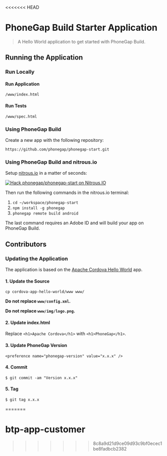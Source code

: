 <<<<<<< HEAD
# PhoneGap Build Starter Application

> A Hello World application to get started with PhoneGap Build.

## Running the Application

### Run Locally

#### Run Application

    /www/index.html

#### Run Tests

    /www/spec.html

### Using PhoneGap Build

Create a new app with the following repository:

    https://github.com/phonegap/phonegap-start.git

### Using PhoneGap Build and nitrous.io

Setup [nitrous.io](https://www.nitrous.io) in a matter of seconds:

[![Hack phonegap/phonegap-start on
Nitrous.IO](https://d3o0mnbgv6k92a.cloudfront.net/assets/hack-l-v1-3cc067e71372f6045e1949af9d96095b.png)](https://www.nitrous.io/hack_button?source=embed&runtime=nodejs&repo=phonegap%2Fphonegap-start&file_to_open=README.nitrous.md)

Then run the following commands in the nitrous.io terminal:

1. `cd ~/workspace/phonegap-start`
2. `npm install -g phonegap`
3. `phonegap remote build android`

The last command requires an Adobe ID and will build your app on PhoneGap Build.

## Contributors

### Updating the Application

The application is based on the [Apache Cordova Hello World][cordova-app] app.

#### 1. Update the Source

    cp cordova-app-hello-world/www www/

__Do not replace `www/config.xml`.__

__Do not replace `www/img/logo.png`.__

#### 2. Update index.html

Replace `<h1>Apache Cordova</h1>` with `<h1>PhoneGap</h1>`.

#### 3. Update PhoneGap Version

    <preference name="phonegap-version" value="x.x.x" />

#### 4. Commit

    $ git commit -am "Version x.x.x"

#### 5. Tag

    $ git tag x.x.x

[cordova-app]: http://github.com/apache/cordova-app-hello-world

=======
# btp-app-customer
>>>>>>> 8c8a9d21d9ce09d93c9bf0ecec1be8fadbcb2382
